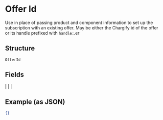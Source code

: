 
# Offer Id

Use in place of passing product and component information to set up the subscription with an existing offer. May be either the Chargify id of the offer or its handle prefixed with `handle:`.er

## Structure

`OfferId`

## Fields

|  |
| 

## Example (as JSON)

```json
{}
```

